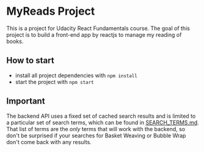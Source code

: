 # MyReads Project

This is a project for Udacity React Fundamentals course. The goal of this project is to build a front-end app by reactjs to manage my reading of books.

## How to start

* install all project dependencies with `npm install`
* start the project with `npm start`

## Important
The backend API uses a fixed set of cached search results and is limited to a particular set of search terms, which can be found in [SEARCH_TERMS.md](SEARCH_TERMS.md). That list of terms are the _only_ terms that will work with the backend, so don't be surprised if your searches for Basket Weaving or Bubble Wrap don't come back with any results.

